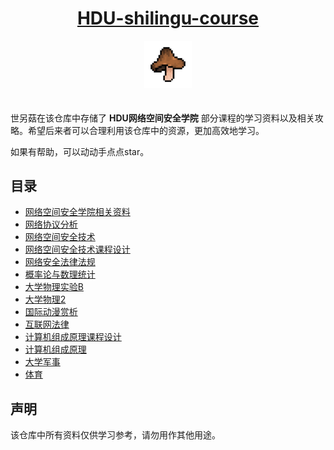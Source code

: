 <div align='center'>
    <h1 style='text-decoration: underline;'>HDU-shilingu-course</h1>
    <img style='width: 15%; margin-bottom: 20px;' src='logo.svg'>
</div>

世另菇在该仓库中存储了 **HDU网络空间安全学院** 部分课程的学习资料以及相关攻略。希望后来者可以合理利用该仓库中的资源，更加高效地学习。

如果有帮助，可以动动手点点star。

## 目录
- [网络空间安全学院相关资料](https://github.com/ma5hr00m/HDU-agu-course/tree/main/%E7%BD%91%E7%BB%9C%E7%A9%BA%E9%97%B4%E5%AE%89%E5%85%A8%E5%AD%A6%E9%99%A2%E7%9B%B8%E5%85%B3%E8%B5%84%E6%96%99)
- [网络协议分析](https://github.com/ma5hr00m/HDU-agu-course/tree/main/%E7%BD%91%E7%BB%9C%E5%8D%8F%E8%AE%AE%E5%88%86%E6%9E%90)
- [网络空间安全技术](https://github.com/ma5hr00m/HDU-agu-course/tree/main/%E7%BD%91%E7%BB%9C%E7%A9%BA%E9%97%B4%E5%AE%89%E5%85%A8%E6%8A%80%E6%9C%AF)
- [网络空间安全技术课程设计](https://github.com/ma5hr00m/HDU-agu-course/tree/main/%E7%BD%91%E7%BB%9C%E7%A9%BA%E9%97%B4%E5%AE%89%E5%85%A8%E6%8A%80%E6%9C%AF%E8%AF%BE%E7%A8%8B%E8%AE%BE%E8%AE%A1)
- [网络安全法律法规](https://github.com/ma5hr00m/HDU-agu-course/tree/main/%E7%BD%91%E7%BB%9C%E5%AE%89%E5%85%A8%E6%B3%95%E5%BE%8B%E6%B3%95%E8%A7%84)
- [概率论与数理统计](https://github.com/ma5hr00m/HDU-agu-course/tree/main/%E6%A6%82%E7%8E%87%E8%AE%BA%E4%B8%8E%E6%95%B0%E7%90%86%E7%BB%9F%E8%AE%A1)
- [大学物理实验B](https://github.com/ma5hr00m/HDU-agu-course/tree/main/%E5%A4%A7%E5%AD%A6%E7%89%A9%E7%90%86%E5%AE%9E%E9%AA%8CB)
- [大学物理2](https://github.com/ma5hr00m/HDU-agu-course/tree/main/%E5%A4%A7%E5%AD%A6%E7%89%A9%E7%90%862)
- [国际动漫赏析](https://github.com/ma5hr00m/HDU-agu-course/tree/main/%E5%9B%BD%E9%99%85%E5%8A%A8%E6%BC%AB%E8%B5%8F%E6%9E%90)
- [互联网法律](https://github.com/ma5hr00m/HDU-agu-course/tree/main/%E4%BA%92%E8%81%94%E7%BD%91%E6%B3%95%E5%BE%8B)
- [计算机组成原理课程设计](https://github.com/ma5hr00m/HDU-agu-course/tree/main/%E8%AE%A1%E7%AE%97%E6%9C%BA%E7%BB%84%E6%88%90%E5%8E%9F%E7%90%86%E8%AF%BE%E7%A8%8B%E8%AE%BE%E8%AE%A1)
- [计算机组成原理](https://github.com/ma5hr00m/HDU-agu-course/tree/main/%E8%AE%A1%E7%AE%97%E6%9C%BA%E7%BB%84%E6%88%90%E5%8E%9F%E7%90%86)
- [大学军事](https://github.com/ma5hr00m/HDU-agu-course/tree/main/%E5%A4%A7%E5%AD%A6%E5%86%9B%E4%BA%8B)
- [体育](https://github.com/ma5hr00m/HDU-agu-course/tree/main/%E4%BD%93%E8%82%B2)

## 声明
该仓库中所有资料仅供学习参考，请勿用作其他用途。